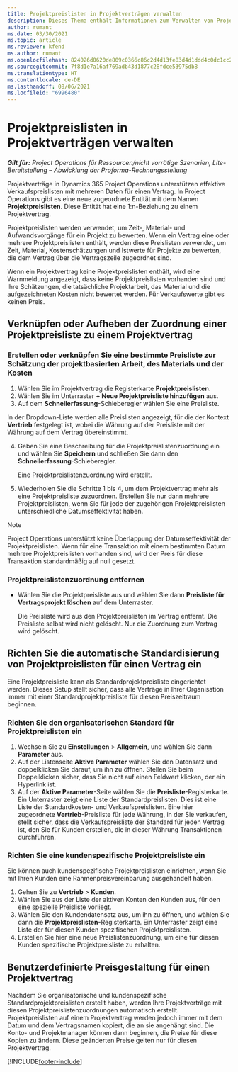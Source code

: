 ```yaml
---
title: Projektpreislisten in Projektverträgen verwalten
description: Dieses Thema enthält Informationen zum Verwalten von Projektpreislisten für Projektverträge.
author: rumant
ms.date: 03/30/2021
ms.topic: article
ms.reviewer: kfend
ms.author: rumant
ms.openlocfilehash: 824026d0620de809c0366c86c2d4d13fe83d4d1ddd4c0dc1cc2645ff712705d5
ms.sourcegitcommit: 7f8d1e7a16af769adb43d1877c28fdce53975db8
ms.translationtype: HT
ms.contentlocale: de-DE
ms.lasthandoff: 08/06/2021
ms.locfileid: "6996480"
---
```

# <a name="manage-project-price-lists-on-project-contracts"></a>Projektpreislisten in Projektverträgen verwalten

_**Gilt für:** Project Operations für Ressourcen/nicht vorrätige Szenarien, Lite-Bereitstellung – Abwicklung der Proforma-Rechnungsstellung_

Projektverträge in Dynamics 365 Project Operations unterstützen effektive Verkaufspreislisten mit mehreren Daten für einen Vertrag. In Project Operations gibt es eine neue zugeordnete Entität mit dem Namen **Projektpreislisten**. Diese Entität hat eine 1:n-Beziehung zu einem Projektvertrag.

Projektpreislisten werden verwendet, um Zeit-, Material- und Aufwandsvorgänge für ein Projekt zu bewerten. Wenn ein Vertrag eine oder mehrere Projektpreislisten enthält, werden diese Preislisten verwendet, um Zeit, Material, Kostenschätzungen und Istwerte für Projekte zu bewerten, die dem Vertrag über die Vertragszeile zugeordnet sind.

Wenn ein Projektvertrag keine Projektpreislisten enthält, wird eine Warnmeldung angezeigt, dass keine Projektpreislisten vorhanden sind und Ihre Schätzungen, die tatsächliche Projektarbeit, das Material und die aufgezeichneten Kosten nicht bewertet werden. Für Verkaufswerte gibt es keinen Preis.

## <a name="associate-or-unassociate-a-project-price-list-on-a-project-contract"></a>Verknüpfen oder Aufheben der Zuordnung einer Projektpreisliste zu einem Projektvertrag

### <a name="create-or-associate-a-specific-price-list-for-estimating-project-based-work-material-and-expenses"></a>Erstellen oder verknüpfen Sie eine bestimmte Preisliste zur Schätzung der projektbasierten Arbeit, des Materials und der Kosten

1. Wählen Sie im Projektvertrag die Registerkarte **Projektpreislisten**.
2. Wählen Sie im Unterraster **+ Neue Projektpreisliste hinzufügen** aus.
3. Auf dem **Schnellerfassung**-Schieberegler wählen Sie eine Preisliste. 

  In der Dropdown-Liste werden alle Preislisten angezeigt, für die der Kontext **Vertrieb** festgelegt ist, wobei die Währung auf der Preisliste mit der Währung auf dem Vertrag übereinstimmt.
  
4. Geben Sie eine Beschreibung für die Projektpreislistenzuordnung ein und wählen Sie **Speichern** und schließen Sie dann den **Schnellerfassung**-Schieberegler.

   Eine Projektpreislistenzuordnung wird erstellt.
   
5. Wiederholen Sie die Schritte 1 bis 4, um dem Projektvertrag mehr als eine Projektpreisliste zuzuordnen. Erstellen Sie nur dann mehrere Projektpreislisten, wenn Sie für jede der zugehörigen Projektpreislisten unterschiedliche Datumseffektivität haben.

> [!NOTE]
> Project Operations unterstützt keine Überlappung der Datumseffektivität der Projektpreislisten. Wenn für eine Transaktion mit einem bestimmten Datum mehrere Projektpreislisten vorhanden sind, wird der Preis für diese Transaktion standardmäßig auf null gesetzt.

### <a name="remove-a-project-price-list-association"></a>Projektpreislistenzuordnung entfernen

- Wählen Sie die Projektpreisliste aus und wählen Sie dann **Preisliste für Vertragsprojekt löschen** auf dem Unterraster. 

  Die Preisliste wird aus den Projektpreislisten im Vertrag entfernt. Die Preisliste selbst wird nicht gelöscht. Nur die Zuordnung zum Vertrag wird gelöscht.

## <a name="set-up-automatic-defaulting-of-project-price-lists-on-a-contract"></a>Richten Sie die automatische Standardisierung von Projektpreislisten für einen Vertrag ein

Eine Projektpreisliste kann als Standardprojektpreisliste eingerichtet werden. Dieses Setup stellt sicher, dass alle Verträge in Ihrer Organisation immer mit einer Standardprojektpreisliste für diesen Preiszeitraum beginnen.

### <a name="set-up-the-organizational-default-for-project-price-lists"></a>Richten Sie den organisatorischen Standard für Projektpreislisten ein

1. Wechseln Sie zu **Einstellungen** > **Allgemein**, und wählen Sie dann **Parameter** aus.
2. Auf der Listenseite **Aktive Parameter** wählen Sie den Datensatz und doppelklicken Sie darauf, um ihn zu öffnen. Stellen Sie beim Doppelklicken sicher, dass Sie nicht auf einen Feldwert klicken, der ein Hyperlink ist. 
3. Auf der **Aktive Parameter**-Seite wählen Sie die **Preisliste**-Registerkarte. Ein Unterraster zeigt eine Liste der Standardpreislisten. Dies ist eine Liste der Standardkosten- und Verkaufspreislisten. Eine hier zugeordnete **Vertrieb**-Preisliste für jede Währung, in der Sie verkaufen, stellt sicher, dass die Verkaufspreisliste der Standard für jeden Vertrag ist, den Sie für Kunden erstellen, die in dieser Währung Transaktionen durchführen.

### <a name="set-up-a-customer-specific-project-price-list"></a>Richten Sie eine kundenspezifische Projektpreisliste ein

Sie können auch kundenspezifische Projektpreislisten einrichten, wenn Sie mit Ihren Kunden eine Rahmenpreisvereinbarung ausgehandelt haben.

1. Gehen Sie zu **Vertrieb** > **Kunden**.
2. Wählen Sie aus der Liste der aktiven Konten den Kunden aus, für den eine spezielle Preisliste vorliegt.
3. Wählen Sie den Kundendatensatz aus, um ihn zu öffnen, und wählen Sie dann die **Projektpreislisten**-Registerkarte. Ein Unterraster zeigt eine Liste der für diesen Kunden spezifischen Projektpreislisten. 
4. Erstellen Sie hier eine neue Preislistenzuordnung, um eine für diesen Kunden spezifische Projektpreisliste zu erhalten.

## <a name="custom-pricing-on-a-project-contract"></a>Benutzerdefinierte Preisgestaltung für einen Projektvertrag

Nachdem Sie organisatorische und kundenspezifische Standardprojektpreislisten erstellt haben, werden Ihre Projektverträge mit diesen Projektpreislistenzuordnungen automatisch erstellt. Projektpreislisten auf einem Projektvertrag werden jedoch immer mit dem Datum und dem Vertragsnamen kopiert, die an sie angehängt sind. Die Konto- und Projektmanager können dann beginnen, die Preise für diese Kopien zu ändern. Diese geänderten Preise gelten nur für diesen Projektvertrag.


[!INCLUDE[footer-include](../includes/footer-banner.md)]
